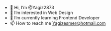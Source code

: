 - 👋 Hi, I’m @Yagiz2873
- 👀 I’m interested in Web Design
- 🌱 I’m currently learning Frontend Developer
- 📫 How to reach me Yagizesmer@hotmail.com

<!---
Yagiz2873/Yagiz2873 is a ✨ special ✨ repository because its `README.md` (this file) appears on your GitHub profile.
You can click the Preview link to take a look at your changes.
--->
